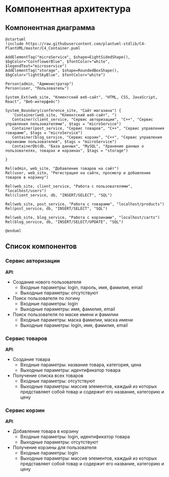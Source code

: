 # Компонентная архитектура
<!-- Состав и взаимосвязи компонентов системы между собой и внешними системами с указанием протоколов, ключевые технологии, используемые для реализации компонентов.
Диаграмма контейнеров C4 и текстовое описание. 
-->
## Компонентная диаграмма

```plantuml
@startuml
!include https://raw.githubusercontent.com/plantuml-stdlib/C4-PlantUML/master/C4_Container.puml

AddElementTag("microService", $shape=EightSidedShape(), $bgColor="CornflowerBlue", $fontColor="white", $legendText="microservice")
AddElementTag("storage", $shape=RoundedBoxShape(), $bgColor="lightSkyBlue", $fontColor="white")

Person(admin, "Администратор")
Person(user, "Пользователь")

System_Ext(web_site, "Клиентский веб-сайт", "HTML, CSS, JavaScript, React", "Веб-интерфейс")

System_Boundary(conference_site, "Сайт магазина") {
   'Container(web_site, "Клиентский веб-сайт", ")
   Container(client_service, "Сервис авторизации", "C++", "Сервис управления пользователями", $tags = "microService")    
   Container(post_service, "Сервис товаров", "C++", "Сервис управления товарами", $tags = "microService") 
   Container(blog_service, "Сервис корзин", "C++", "Сервис управления корзинами пользователей", $tags = "microService")   
   ContainerDb(db, "База данных", "MySQL", "Хранение данных о пользователях, товарах и корзинах", $tags = "storage")
   
}

Rel(admin, web_site, "Добавление товаров на сайт")
Rel(user, web_site, "Регистрация на сайте, просмотр и добавление товаров в корзину")

Rel(web_site, client_service, "Работа с пользователями", "localhost/users")
Rel(client_service, db, "INSERT/SELECT", "SQL")

Rel(web_site, post_service, "Работа с товарами", "localhost/products")
Rel(post_service, db, "INSERT/SELECT", "SQL")

Rel(web_site, blog_service, "Работа с корзинами", "localhost/carts")
Rel(blog_service, db, "INSERT/SELECT/UPDATE", "SQL")

@enduml
```
## Список компонентов  

### Сервис авторизации
**API**:
-	Создание нового пользователя
      - Входные параметры: login, пароль, имя, фамилия, email
      - Выходные параметры: отсутствуют
-	Поиск пользователя по логину
     - Входные параметры:  login
     - Выходные параметры: имя, фамилия, email
-	Поиск пользователя по маске имени и фамилии
     - Входные параметры: маска фамилии, маска имени
     - Выходные параметры: login, имя, фамилия, email

### Сервис товаров
**API**:
- Создание товара
  - Входные параметры: название товара, категория, цена
  - Выходные параметры: идентификатор товара
- Получение списка всех товаров
  - Входные параметры: отсутствуют
  - Выходные параметры: массив элементов, каждый из которых представляет собой товар и  содержит его название, категорию и цену

### Сервис корзин
**API**:
- Добавление товара в корзину
  - Входные параметры: login, идентификатор товара
  - Выходные параметры: отсутствуют
- Получение корзины для пользователя
  - Входные параметры: login
  - Выходные параметры: массив элементов, каждый из которых представляет собой товар и  содержит его название, категорию и цену
